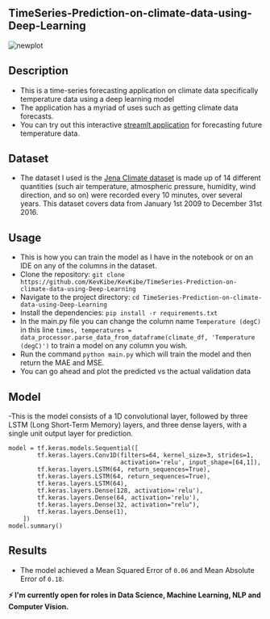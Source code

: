 ## TimeSeries-Prediction-on-climate-data-using-Deep-Learning
![newplot](https://github.com/KevKibe/TimeSeries-Prediction-on-climate-data-using-Deep-Learning/assets/86055894/f9cbc76a-7266-44d0-a50f-b1cc236bfc5e)

## Description


- This is a time-series forecasting application on climate data specifically temperature data using a deep learning model
- The application has a myriad of uses such as getting climate data forecasts.
- You can try out this interactive [streamlt application](https://time-series-using-rnn.streamlit.app/) for forecasting future temperature data.

## Dataset
- The dataset I used is the [Jena Climate dataset](https://www.kaggle.com/datasets/mnassrib/jena-climate) is made up of 14 different quantities (such air temperature, atmospheric pressure, humidity, wind direction, and so on) were recorded every 10 minutes, over several years. This dataset covers data from January 1st 2009 to December 31st 2016.

## Usage
- This is how you can train the model as I have in the notebook or on an IDE on any of the columns in the dataset.
- Clone the repository: `git clone https://github.com/KevKibe/KevKibe/TimeSeries-Prediction-on-climate-data-using-Deep-Learning`
- Navigate to the project directory: `cd TimeSeries-Prediction-on-climate-data-using-Deep-Learning`
- Install the dependencies: `pip install -r requirements.txt`
- In the main.py file you can change the column name `Temperature (degC)` in this line `times, temperatures = data_processor.parse_data_from_dataframe(climate_df, 'Temperature (degC)')` 
  to train a model on any column you wish.
- Run the command `python main.py` which will train the model and then return the MAE and MSE.
- You can go ahead and plot the predicted vs the actual validation data

## Model
-This is the model consists of a 1D convolutional layer, followed by three LSTM (Long Short-Term Memory) layers, and three dense layers, with a single unit output layer for prediction.

```
model = tf.keras.models.Sequential([
        tf.keras.layers.Conv1D(filters=64, kernel_size=3, strides=1,
                               activation='relu', input_shape=[64,1]),
        tf.keras.layers.LSTM(64, return_sequences=True),
        tf.keras.layers.LSTM(64, return_sequences=True),
        tf.keras.layers.LSTM(64),
        tf.keras.layers.Dense(128, activation='relu'),
        tf.keras.layers.Dense(64, activation='relu'),
        tf.keras.layers.Dense(32, activation="relu"),
        tf.keras.layers.Dense(1),
    ])
model.summary()
```

## Results

- The model achieved a Mean Squared Error of `0.06` and Mean Absolute Error of `0.18`.

**:zap: I'm currently open for roles in Data Science, Machine Learning, NLP and Computer Vision.**

